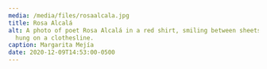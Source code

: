```yaml
---
media: /media/files/rosaalcala.jpg
title: Rosa Alcalá
alt: A photo of poet Rosa Alcalá in a red shirt, smiling between sheets of paper
  hung on a clothesline.
caption: Margarita Mejía
date: 2020-12-09T14:53:00-0500
---
```

